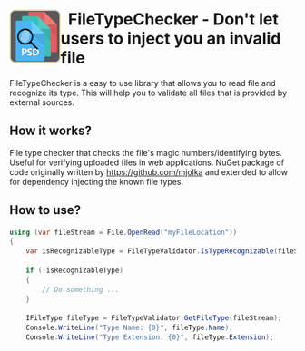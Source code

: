 <h1><img src="https://raw.githubusercontent.com/AJMitev/FileTypeChecker/master/tools/FileTypeCheckerLogo-150.png" align="left" alt="FileTypeChecker" width="90">&nbsp; FileTypeChecker - Don't let users to inject you an invalid file</h1> 

FileTypeChecker is a easy to use library that allows you to read file and recognize its type. This will help you to validate all files that is provided by external sources. 

## How it works?
File type checker that checks the file's magic numbers/identifying bytes. Useful for verifying uploaded files in web applications. NuGet package of code originally written by https://github.com/mjolka and extended to allow for dependency injecting the known file types.

## How to use?
```c#
using (var fileStream = File.OpenRead("myFileLocation"))
{
    var isRecognizableType = FileTypeValidator.IsTypeRecognizable(fileStream);

    if (!isRecognizableType)
    {
        // Do something ...
    }

    IFileType fileType = FileTypeValidator.GetFileType(fileStream);
    Console.WriteLine("Type Name: {0}", fileType.Name);
    Console.WriteLine("Type Extension: {0}", fileType.Extension);
```

